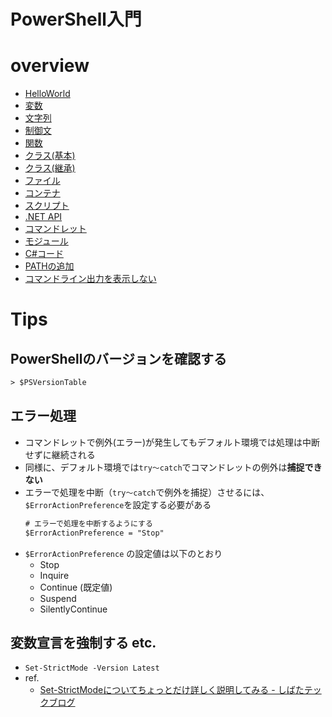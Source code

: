 # PowerShell入門

# overview

- [HelloWorld](01.HelloWorld.ps1)
- [変数](02.変数.ps1)
- [文字列](03.文字列.ps1)
- [制御文](04.制御文.ps1)
- [関数](05.関数.ps1)
- [クラス(基本)](06.クラス.ps1)
- [クラス(継承)](06.クラス2.ps1)
- [ファイル](07.ファイル.ps1)
- [コンテナ](08.コンテナ.ps1)
- [スクリプト](09.スクリプト.ps1)
- [.NET API](10..NET_API.ps1)
- [コマンドレット](11.コマンドレット.ps1)
- [モジュール](12.モジュール.ps1)
- [C#コード](13.CSharpコード.ps1)
- [PATHの追加](14.PATHの追加.ps1)
- [コマンドライン出力を表示しない](15.コマンドライン出力を表示しない.ps1)

# Tips

## PowerShellのバージョンを確認する

```ps
> $PSVersionTable
```

## エラー処理

- コマンドレットで例外(エラー)が発生してもデフォルト環境では処理は中断せずに継続される
- 同様に、デフォルト環境では`try～catch`でコマンドレットの例外は**捕捉できない**
- エラーで処理を中断（`try～catch`で例外を捕捉）させるには、`$ErrorActionPreference`を設定する必要がある
    ```ps
    # エラーで処理を中断するようにする
    $ErrorActionPreference = "Stop"
    ```
- `$ErrorActionPreference` の設定値は以下のとおり
    - Stop
    - Inquire
    - Continue (既定値)
    - Suspend
    - SilentlyContinue

## 変数宣言を強制する etc.

- `Set-StrictMode -Version Latest`
- ref.
    - [Set-StrictModeについてちょっとだけ詳しく説明してみる - しばたテックブログ](https://blog.shibata.tech/entry/2015/11/10/233858)
